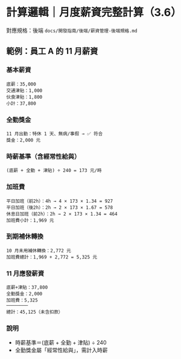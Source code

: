 # 計算邏輯｜月度薪資完整計算（3.6）

對應規格：後端 `docs/開發指南/後端/薪資管理-後端規格.md`

## 範例：員工 A 的 11 月薪資

### 基本薪資
```
底薪：35,000
交通津貼：1,000
伙食津貼：1,800
小計：37,800
```

### 全勤獎金
```
11 月出勤：特休 1 天、無病/事假 → ✅ 符合
獎金：2,000 元
```

### 時薪基準（含經常性給與）
```
(底薪 + 全勤 + 津貼) ÷ 240 = 173 元/時
```

### 加班費
```
平日加班（前2h）：4h → 4 × 173 × 1.34 = 927
平日加班（後2h）：2h → 2 × 173 × 1.67 = 578
休息日加班（前2h）：2h → 2 × 173 × 1.34 = 464
加班費小計：1,969 元
```

### 到期補休轉換
```
10 月未用補休轉換：2,772 元
加班費總計：1,969 + 2,772 = 5,325 元
```

### 11 月應發薪資
```
底薪+津貼：37,800
全勤獎金：2,000
加班費：5,325
────────
總計：45,125（未含扣款）
```

### 說明
- 時薪基準＝(底薪 + 全勤 + 津貼) ÷ 240
- 全勤獎金屬「經常性給與」，需計入時薪
